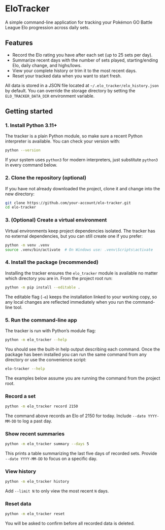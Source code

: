# EloTracker

A simple command-line application for tracking your Pokémon GO Battle League Elo progression across daily sets.

## Features

- Record the Elo rating you have after each set (up to 25 sets per day).
- Summarize recent days with the number of sets played, starting/ending Elo, daily change, and highs/lows.
- View your complete history or trim it to the most recent days.
- Reset your tracked data when you want to start fresh.

All data is stored in a JSON file located at `~/.elo_tracker/elo_history.json` by default. You can override the storage directory by setting the `ELO_TRACKER_DATA_DIR` environment variable.

## Getting started

### 1. Install Python 3.11+

The tracker is a plain Python module, so make sure a recent Python interpreter is available. You can check your version with:

```bash
python --version
```

If your system uses `python3` for modern interpreters, just substitute `python3` in every command below.

### 2. Clone the repository (optional)

If you have not already downloaded the project, clone it and change into the new directory:

```bash
git clone https://github.com/your-account/elo-tracker.git
cd elo-tracker
```

### 3. (Optional) Create a virtual environment

Virtual environments keep project dependencies isolated. The tracker has no external dependencies, but you can still create one if you prefer:

```bash
python -m venv .venv
source .venv/bin/activate  # On Windows use: .venv\Scripts\activate
```

### 4. Install the package (recommended)

Installing the tracker ensures the `elo_tracker` module is available no matter which directory you are in. From the project root run:

```bash
python -m pip install --editable .
```

The editable flag (`-e`) keeps the installation linked to your working copy, so any local changes are reflected immediately when you run the command-line tool.

### 5. Run the command-line app

The tracker is run with Python’s module flag:

```bash
python -m elo_tracker --help
```

You should see the built-in help output describing each command. Once the package has been installed you can run the same command from any directory or use the convenience script:

```bash
elo-tracker --help
```

The examples below assume you are running the command from the project root.

### Record a set

```bash
python -m elo_tracker record 2150
```

The command above records an Elo of 2150 for today. Include `--date YYYY-MM-DD` to log a past day.

### Show recent summaries

```bash
python -m elo_tracker summary --days 5
```

This prints a table summarizing the last five days of recorded sets. Provide `--date YYYY-MM-DD` to focus on a specific day.

### View history

```bash
python -m elo_tracker history
```

Add `--limit N` to only view the most recent `N` days.

### Reset data

```bash
python -m elo_tracker reset
```

You will be asked to confirm before all recorded data is deleted.
